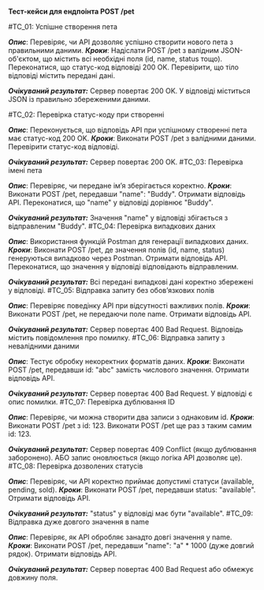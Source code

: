 **Тест-кейси для ендпоінта POST /pet**

#TC_01: Успішне створення пета

***Опис***: Перевіряє, чи API дозволяє успішно створити нового пета з правильними даними.
***Кроки***:
Надіслати POST /pet з валідним JSON-об'єктом, що містить всі необхідні поля (id, name, status тощо).
Переконатися, що статус-код відповіді 200 OK.
Перевірити, що тіло відповіді містить передані дані.

***Очікуваний результат:***
Сервер повертає 200 OK.
У відповіді міститься JSON із правильно збереженими даними.

#TC_02: Перевірка статус-коду при створенні

***Опис***: Переконується, що відповідь API при успішному створенні пета має статус-код 200 OK.
***Кроки***:
Виконати POST /pet з валідними даними.
Перевірити статус-код відповіді.

***Очікуваний результат:***
Сервер повертає 200 OK.
#TC_03: Перевірка імені пета

***Опис***: Перевіряє, чи передане ім’я зберігається коректно.
***Кроки***:
Виконати POST /pet, передавши "name": "Buddy".
Отримати відповідь API.
Переконатися, що "name" у відповіді дорівнює "Buddy".

***Очікуваний результат:***
Значення "name" у відповіді збігається з відправленим "Buddy".
#TC_04: Перевірка випадкових даних

***Опис***: Використання функцій Postman для генерації випадкових даних.
***Кроки***:
Виконати POST /pet, де значення полів (id, name, status) генеруються випадково через Postman.
Отримати відповідь API.
Переконатися, що значення у відповіді відповідають відправленим.

***Очікуваний результат:***
Всі передані випадкові дані коректно збережені у відповіді.
#TC_05: Відправка запиту без обов’язкових полів

***Опис***: Перевіряє поведінку API при відсутності важливих полів.
***Кроки***:
Виконати POST /pet, не передаючи поле name.
Отримати відповідь API.

***Очікуваний результат:***
Сервер повертає 400 Bad Request.
Відповідь містить повідомлення про помилку.
#TC_06: Відправка запиту з невалідними даними

***Опис***: Тестує обробку некоректних форматів даних.
***Кроки***:
Виконати POST /pet, передавши id: "abc" замість числового значення.
Отримати відповідь API.

***Очікуваний результат:***
Сервер повертає 400 Bad Request. У відповіді є опис помилки.
#TC_07: Перевірка дублювання ID

***Опис***: Перевіряє, чи можна створити два записи з однаковим id.
***Кроки***:
Виконати POST /pet з id: 123.
Виконати POST /pet ще раз з таким самим id: 123.

***Очікуваний результат:***
Сервер повертає 409 Conflict (якщо дублювання заборонено).
АБО запис оновлюється (якщо логіка API дозволяє це).
#TC_08: Перевірка дозволених статусів

***Опис***: Перевіряє, чи API коректно приймає допустимі статуси (available, pending, sold).
***Кроки***:
Виконати POST /pet, передавши status: "available".
Отримати відповідь API.

***Очікуваний результат:***
"status" у відповіді має бути "available".
#TC_09: Відправка дуже довгого значення в name

***Опис***: Перевіряє, як API обробляє занадто довгі значення у name.
***Кроки***:
Виконати POST /pet, передавши "name": "a" * 1000 (дуже довгий рядок).
Отримати відповідь API.

***Очікуваний результат:***
Сервер повертає 400 Bad Request або обмежує довжину поля.
